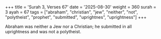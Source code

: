 +++
title = 'Surah 3, Verses 67'
date = '2025-08-30'
weight = 360
surah = 3
ayah = 67
tags = ["abraham", "christian", "jew", "neither", "not", "polytheist", "prophet", "submitted", "uprightnes", "uprightness"]
+++

Abraham was neither a Jew nor a Christian; he submitted in all uprightness and was not a polytheist.
